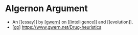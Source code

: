# Algernon Argument

- An [[essay]] by [[gwern]] on [[intelligence]] and [[evolution]].
- [[go]] https://www.gwern.net/Drug-heuristics


[//begin]: # "Autogenerated link references for markdown compatibility"
[gwern]: gwern "Gwern"
[go]: go "Go"
[//end]: # "Autogenerated link references"